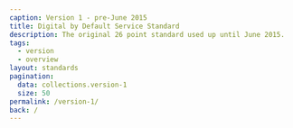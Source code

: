 ```yaml
---
caption: Version 1 - pre-June 2015
title: Digital by Default Service Standard
description: The original 26 point standard used up until June 2015.
tags:
  - version
  - overview
layout: standards
pagination:
  data: collections.version-1
  size: 50
permalink: /version-1/
back: /
---
```

